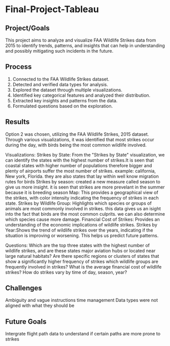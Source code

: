# Final-Project-Tableau

## Project/Goals
This project aims to analyze and visualize FAA Wildlife Strikes data from 2015 to identify trends, patterns, and insights that can help in understanding and possibly mitigating such incidents in the future.


## Process
1. Connected to the FAA Wildlife Strikes dataset.
2. Detected and verified data types for analysis.
3. Explored the dataset through multiple visualizations.
4. Identified key categorical features and analyzed their distribution.
5. Extracted key insights and patterns from the data.
6. Formulated questions based on the exploration.

## Results
Option 2 was chosen, utilizing the FAA Wildlife Strikes, 2015 dataset. Through various visualizations, it was identified that most strikes occur during the day, with birds being the most common wildlife involved.

Visualizations:
Strikes by State: From the "Strikes by State" visualization, we can identify the states with the highest number of strikes.It is seen that coastal states with higher number of populations therefore bigger and plenty of airports suffer the most number of strikes. example: california, New york, Florida. they are also states that lay within well know migration rutes for birds
Strikes by season: created a new measure called season to give us more insight. it is seen that strikes are more prevelant in the summer  because it is breeding season
Map: This provides a geographical view of the strikes, with color intensity indicating the frequency of strikes in each state.
Strikes by Wildlife Group: Highlights which species or groups of animals are most commonly involved in strikes. this data gives us an isight into the fact that birds are the most common culprits. we can also determine which species cause more damage.
Financial Cost of Strikes: Provides an understanding of the economic implications of wildlife strikes.
Strikes by Year:Shows the trend of wildlife strikes over the years, indicating if the situation is improving or worsening. This helps us predict future patterns.

Questions:
Which are the top three states with the highest number of wildlife strikes, and are these states major aviation hubs or located near large natural habitats?
Are there specific regions or clusters of states that show a significantly higher frequency of strikes
which  wildlife groups are frequently involved in strikes?
What is the average financial cost of wildlife strikes?
How do strikes vary by time of day, season, year?

## Challenges 
Ambiguity and vague instructions
time management 
Data types were not aligned with what they should be

## Future Goals
Intergrate flight path data to understand if certain paths are more prone to strikes
